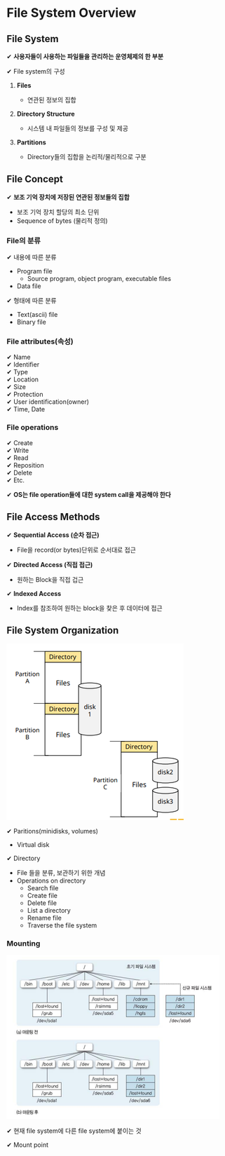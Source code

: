 # File System Overview

## File System

✔ **사용자들이 사용하는 파일들을 관리하는 운영체제의 한 부분** 


✔ File system의 구성
1. **Files**
   - 연관된 정보의 집합

2. **Directory Structure**
   - 시스템 내 파일들의 정보를 구성 및 제공

3. **Partitions**
   - Directory들의 집합을 논리적/물리적으로 구분

## File Concept

✔ **보조 기억 장치에 저장된 연관된 정보들의 집합**
- 보조 기억 장치 할당의 최소 단위
- Sequence of bytes (물리적 정의)

### File의 분류

✔ 내용에 따른 분류
- Program file
  - Source program, object program, executable files
- Data file

✔ 형태에 따른 분류
- Text(ascii) file
- Binary file

### File attributes(속성)

✔ Name  
✔ Identifier  
✔ Type  
✔ Location  
✔ Size  
✔ Protection  
✔ User identification(owner)  
✔ Time, Date

### File operations

✔ Create  
✔ Write  
✔ Read  
✔ Reposition  
✔ Delete  
✔ Etc.

✔ **OS는 file operation들에 대한 system call을 제공해야 한다**

## File Access Methods

✔ **Sequential Access (순차 접근)**
- File을 record(or bytes)단위로 순서대로 접근

✔ **Directed Access (직접 접근)**
- 원하는 Block을 직접 겁근

✔ **Indexed Access**
- Index를 참조하여 원하는 block을 찾은 후 데이터에 접근

## File System Organization

![](assets/11_2.md/2023-01-23-21-33-32.png)

✔ Paritions(minidisks, volumes)
- Virtual disk

✔ Directory
- File 들을 분류, 보관하기 위한 개념
- Operations on directory
  - Search file
  - Create file
  - Delete file
  - List a directory
  - Rename file
  - Traverse the file system

### Mounting

![](assets/11_2.md/2023-01-23-21-35-38.png)

✔ 현재 file system에 다른 file system에 붙이는 것

✔ Mount point